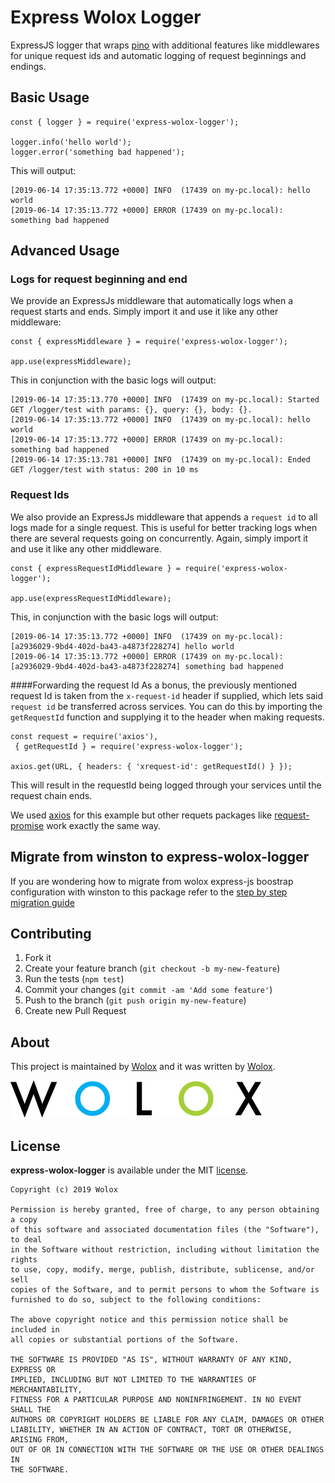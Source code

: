 # Express Wolox Logger

ExpressJS logger that wraps [pino](https://github.com/pinojs/pino) with additional features like middlewares for unique request ids and automatic logging of request beginnings and endings.

## Basic Usage
```
const { logger } = require('express-wolox-logger');

logger.info('hello world');
logger.error('something bad happened');
```
This will output:
```
[2019-06-14 17:35:13.772 +0000] INFO  (17439 on my-pc.local): hello world
[2019-06-14 17:35:13.772 +0000] ERROR (17439 on my-pc.local): something bad happened
```

## Advanced Usage
### Logs for request beginning and end
We provide an ExpressJs middleware that automatically logs when a request starts and ends. Simply import it and use it like any other middleware:
```
const { expressMiddleware } = require('express-wolox-logger');

app.use(expressMiddleware);
```
This in conjunction with the basic logs will output:
```
[2019-06-14 17:35:13.770 +0000] INFO  (17439 on my-pc.local): Started GET /logger/test with params: {}, query: {}, body: {}.
[2019-06-14 17:35:13.772 +0000] INFO  (17439 on my-pc.local): hello world
[2019-06-14 17:35:13.772 +0000] ERROR (17439 on my-pc.local): something bad happened
[2019-06-14 17:35:13.781 +0000] INFO  (17439 on my-pc.local): Ended GET /logger/test with status: 200 in 10 ms
```

### Request Ids
We also provide an ExpressJs middleware that appends a `request id` to all logs made for a single request. This is useful for better tracking logs when there are several requests going on concurrently. Again, simply import it and use it like any other middleware.
```
const { expressRequestIdMiddleware } = require('express-wolox-logger');

app.use(expressRequestIdMiddleware);
```
This, in conjunction with the basic logs will output:
```
[2019-06-14 17:35:13.772 +0000] INFO  (17439 on my-pc.local): [a2936029-9bd4-402d-ba43-a4873f228274] hello world
[2019-06-14 17:35:13.772 +0000] ERROR (17439 on my-pc.local): [a2936029-9bd4-402d-ba43-a4873f228274] something bad happened
```
####Forwarding the request Id
As a bonus, the previously mentioned request Id is taken from the `x-request-id` header if supplied, which lets said `request id` be transferred across services. You can do this by importing the `getRequestId` function and supplying it to the header when making requests.
```
const request = require('axios'),
 { getRequestId } = require('express-wolox-logger');

axios.get(URL, { headers: { 'xrequest-id': getRequestId() } });
```
This will result in the requestId being logged through your services until the request chain ends.

We used [axios](https://www.npmjs.com/package/axios) for this example but other requets packages like [request-promise](https://github.com/request/request-promise) work exactly the same way.

## Migrate from winston to express-wolox-logger
If you are wondering how to migrate from wolox express-js boostrap configuration with winston to this package refer to the [step by step migration guide](Migrate.md)

## Contributing

1. Fork it
2. Create your feature branch (`git checkout -b my-new-feature`)
3. Run the tests (`npm test`)
4. Commit your changes (`git commit -am 'Add some feature'`)
5. Push to the branch (`git push origin my-new-feature`)
6. Create new Pull Request

## About

This project is maintained by [Wolox](https://github.com/wolox) and it was written by [Wolox](http://www.wolox.com.ar).

![Wolox](https://raw.githubusercontent.com/Wolox/press-kit/master/logos/logo_banner.png)

## License

**express-wolox-logger** is available under the MIT [license](LICENSE.md).

    Copyright (c) 2019 Wolox

    Permission is hereby granted, free of charge, to any person obtaining a copy
    of this software and associated documentation files (the "Software"), to deal
    in the Software without restriction, including without limitation the rights
    to use, copy, modify, merge, publish, distribute, sublicense, and/or sell
    copies of the Software, and to permit persons to whom the Software is
    furnished to do so, subject to the following conditions:

    The above copyright notice and this permission notice shall be included in
    all copies or substantial portions of the Software.

    THE SOFTWARE IS PROVIDED "AS IS", WITHOUT WARRANTY OF ANY KIND, EXPRESS OR
    IMPLIED, INCLUDING BUT NOT LIMITED TO THE WARRANTIES OF MERCHANTABILITY,
    FITNESS FOR A PARTICULAR PURPOSE AND NONINFRINGEMENT. IN NO EVENT SHALL THE
    AUTHORS OR COPYRIGHT HOLDERS BE LIABLE FOR ANY CLAIM, DAMAGES OR OTHER
    LIABILITY, WHETHER IN AN ACTION OF CONTRACT, TORT OR OTHERWISE, ARISING FROM,
    OUT OF OR IN CONNECTION WITH THE SOFTWARE OR THE USE OR OTHER DEALINGS IN
    THE SOFTWARE.
